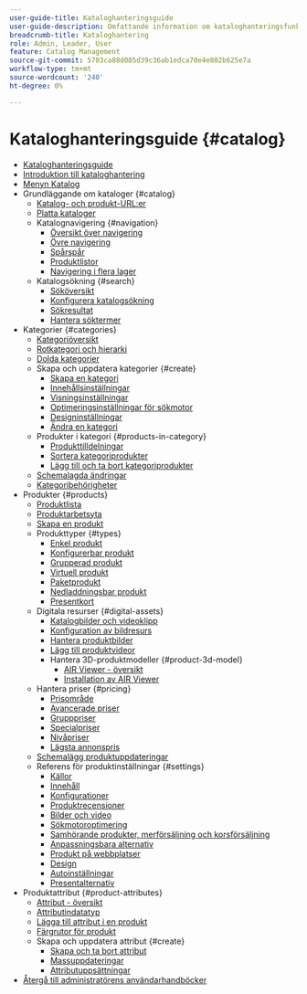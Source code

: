 ```yaml
---
user-guide-title: Kataloghanteringsguide
user-guide-description: Omfattande information om kataloghanteringsfunktioner för Adobe Commerce- och Magento Open Source-administratörer och e-handelsmarknadsförare.
breadcrumb-title: Kataloghantering
role: Admin, Leader, User
feature: Catalog Management
source-git-commit: 5703ca88d085d39c36ab1edca70e4e802b625e7a
workflow-type: tm+mt
source-wordcount: '240'
ht-degree: 0%

---
```



# Kataloghanteringsguide {#catalog}

+ [Kataloghanteringsguide](guide-overview.md)
+ [Introduktion till kataloghantering](introduction.md)
+ [Menyn Katalog](catalog-menu.md)
+ Grundläggande om kataloger {#catalog}
   + [Katalog- och produkt-URL:er](catalog-urls.md)
   + [Platta kataloger](catalog-flat.md)
   + Katalognavigering {#navigation}
      + [Översikt över navigering](navigation.md)
      + [Övre navigering](navigation-top.md)
      + [Spårspår](navigation-breadcrumb-trail.md)
      + [Produktlistor](navigation-product-listings.md)
      + [Navigering i flera lager](navigation-layered.md)
   + Katalogsökning {#search}
      + [Sököversikt](search.md)
      + [Konfigurera katalogsökning](search-configuration.md)
      + [Sökresultat](search-results.md)
      + [Hantera söktermer](search-terms.md)
+ Kategorier {#categories}
   + [Kategoriöversikt](categories.md)
   + [Rotkategori och hierarki](category-root.md)
   + [Dolda kategorier](category-hidden.md)
   + Skapa och uppdatera kategorier {#create}
      + [Skapa en kategori](category-create.md)
      + [Innehållsinställningar](categories-content-settings.md)
      + [Visningsinställningar](categories-display-settings.md)
      + [Optimeringsinställningar för sökmotor](categories-search-engine-optimization.md)
      + [Designinställningar](categories-custom-design.md)
      + [Ändra en kategori](category-modify.md)
   + Produkter i kategori {#products-in-category}
      + [Produkttilldelningar](categories-product-assignments.md)
      + [Sortera kategoriprodukter](category-products-sort.md)
      + [Lägg till och ta bort kategoriprodukter](category-products-add.md)
   + [Schemalagda ändringar](category-scheduled-changes.md)
   + [Kategoribehörigheter](category-permissions.md)
+ Produkter {#products}
   + [Produktlista](products-list.md)
   + [Produktarbetsyta](product-workspace.md)
   + [Skapa en produkt](product-create.md)
   + Produkttyper {#types}
      + [Enkel produkt](product-create-simple.md)
      + [Konfigurerbar produkt](product-create-configurable.md)
      + [Grupperad produkt](product-create-grouped.md)
      + [Virtuell produkt](product-create-virtual.md)
      + [Paketprodukt](product-create-bundle.md)
      + [Nedladdningsbar produkt](product-create-downloadable.md)
      + [Presentkort](product-gift-card-create.md)
   + Digitala resurser {#digital-assets}
      + [Katalogbilder och videoklipp](catalog-images-video.md)
      + [Konfiguration av bildresurs](product-image-config.md)
      + [Hantera produktbilder](product-image.md)
      + [Lägg till produktvideor](product-video.md)
      + Hantera 3D-produktmodeller {#product-3d-model}
         + [AIR Viewer - översikt](ar-viewer-overview.md)
         + [Installation av AIR Viewer](ar-viewer-setup.md)
   + Hantera priser {#pricing}
      + [Prisområde](catalog-price-scope.md)
      + [Avancerade priser](pricing-advanced.md)
      + [Grupppriser](product-price-group.md)
      + [Specialpriser](product-price-special.md)
      + [Nivåpriser](product-price-tier.md)
      + [Lägsta annonspris](product-price-minimum-advertised.md)
   + [Schemalägg produktuppdateringar](product-scheduled-changes.md)
   + Referens för produktinställningar {#settings}
      + [Källor](sources.md)
      + [Innehåll](product-content.md)
      + [Konfigurationer](product-configurations.md)
      + [Produktrecensioner](settings-advanced-product-reviews.md)
      + [Bilder och video](product-images-and-video.md)
      + [Sökmotoroptimering](product-search-engine-optimization.md)
      + [Samhörande produkter, merförsäljning och korsförsäljning](related-products-up-sells-cross-sells.md)
      + [Anpassningsbara alternativ](settings-advanced-custom-options.md)
      + [Produkt på webbplatser](settings-basic-websites.md)
      + [Design](settings-advanced-design.md)
      + [Autoinställningar](product-autosettings.md)
      + [Presentalternativ](product-gift-options.md)
+ Produktattribut {#product-attributes}
   + [Attribut - översikt](product-attributes.md)
   + [Attributindatatyp](attributes-input-types.md)
   + [Lägga till attribut i en produkt](product-attributes-add.md)
   + [Färgrutor för produkt](swatches.md)
   + Skapa och uppdatera attribut {#create}
      + [Skapa och ta bort attribut](attribute-product-create.md)
      + [Massuppdateringar](bulk-product-attribute-update.md)
      + [Attributuppsättningar](attribute-sets.md)
+ [Återgå till administratörens användarhandböcker](https://experienceleague.adobe.com/en/docs/commerce-admin/user-guides/home)

